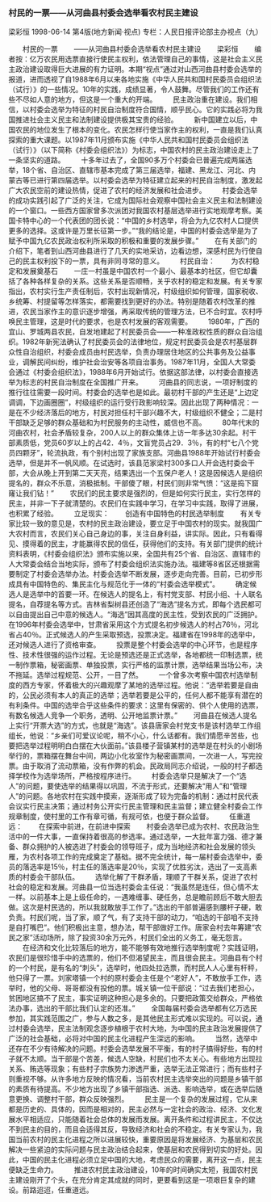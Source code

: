 ### 村民的一票——从河曲县村委会选举看农村民主建设
梁彩恒
1998-06-14
第4版(地方新闻·视点)
专栏：人民日报评论部主办视点（九）

　　村民的一票
　　——从河曲县村委会选举看农村民主建设
　　梁彩恒
　　编者按：亿万农民用选票直接行使民主权利，依法管理自己的事情，这是社会主义民主政治建设取得巨大进展的有力证明。本期“视点”通过对山西河曲县村委会选举的报道，进而透视了自1988年6月以来各地实施《中华人民共和国村民委员会组织法（试行）》的一些情况。10年的实践，成绩显著，令人鼓舞。尽管我们的工作还有些不尽如人意的地方，但这是一个重大的开端。
　　民主政治重在建设。我们相信，以村委会选举为特征的村民自治制度符合国情，顺乎民心。它的实践必将为我国推进社会主义民主和法制建设提供极其宝贵的经验。
　　新中国建立以后，中国农民的地位发生了根本的变化。农民怎样行使当家作主的权利，一直是我们认真探索的重大课题。以1987年11月颁布实施《中华人民共和国村民委员会组织法（试行）》（以下简称《村委会组织法》）为标志，中国农村的民主政治建设走上了一条坚实的道路。
　　十多年过去了，全国90多万个村委会已普遍完成两届选举，18个省、自治区、直辖市基本完成了第三届选举，福建、黑龙江、河北、内蒙古等已进行第四届选举。以村委会选举为特征建立起来的村民自治制度，激发起广大农民空前的建设热情，促进了农村的经济发展和社会进步。
　　村委会选举的成功实践引起了广泛的关注，它成为国际社会观察中国社会主义民主和法制建设的一个窗口。一些西方国家曾多次派团对我国农村基层选举进行实地观摩考察。美国卡特中心的一个代表团的团长说：“中国的乡村选举，将会为九亿农村人口提供更多的选择。这或许是万里长征第一步。”“我的结论是，中国的村委会选举是为了赋予中国九亿农民政治权利所采取的积极和重要的发展步骤。”
　　在有关部门的介绍下，笔者到山西河曲县进行了几天的实地采访，边看边想，深感村民为行使自己的民主权利投下的一票，具有非同寻常的意义。
　　村民自治：
　　为农村稳定和发展奠基石
　　一庄一村虽是中国农村一个最小、最基本的社区，但它却囊括了各种各样复杂的关系。这些关系是否顺畅，关乎农村的稳定和发展。有关专家指出，农村实行生产责任制后，农村出现新情况，村级组织如何管理，国家税收、乡统筹、村提留等怎样落实，都需要找到更好的办法。特别是随着农村改革的推进，农民当家作主的意识逐步增强，再采取传统的管理方法，已不合时宜。农村呼唤民主管理，这是时代的要求，也是农村发展的客观需要。
　　1980年，广西的宜山、罗城两县农民，自发地建起了村民委员会——一种准政权性质的群众自治组织。1982年新宪法确认了村民委员会的法律地位，规定村民委员会是农村基层群众性自治组织，村委会成员由村民选举，负责办理居住地区的公共事务及公益事业，调解民间纠纷，维护社会治安等各项自治事务。1987年11月，全国人大常委会通过《村委会组织法》，1988年6月开始试行。依据这部法律，以村委会直接选举为标志的村民自治制度在全国推广开来。
　　河曲县的同志说，一项好制度的推行往往需要一段时间。村委会的选举也是如此。最初村干部的产生还是“上边定调调，下边画圈圈”，村级组织的运行受行政影响较深。因此出现了两种情况：一是在不少经济落后的地方，村民对担任村干部兴趣不大，村级组织不健全；二是村干部缺乏足够的群众基础和为村民服务的主动性，威信也不高。
　　80年代末的河曲农村，社会矛盾较复杂，200人以上的群众集体上访一年多达30余起。村干部素质低，党员60岁以上的占42．4％，文盲党员占29．3％，有的村“七八个党员四颗牙”，轮流执政，有个别村出现了家族支部。河曲县1988年开始试行村委会选举，但是并不一帆风顺。在试选时，该县范家梁村300多口人开会选村委会干部，大会从晚上开到第二天天亮，结果选出一个五保户老人！这是因候选人是组织提名的，群众不乐意，消极抵制。干部傻了眼，村民们则非常气愤：“这是捣下窟窿让我们钻！”
　　农民们的民主要求是强烈的，但是如何实行民主，实行怎样的民主，并非一下子就清楚的。农民们在实践中学习，在学习中实践，取得了进展，也积累了经验。
　　立足现实：
　　创造有中国特色的村民选举制度
　　有关专家比较一致的意见是，农村的民主政治建设，要立足于中国农村的现实。就我国广大农村而言，农民们关心自己身边的事，关注自身利益，讲实际。因此，只有看得见、摸得着的民主，才能赢得农民的信任，获得他们的支持。有关部门提供的统计资料表明，《村委会组织法》颁布实施以来，全国共有25个省、自治区、直辖市的人大常委会结合当地实际，颁布了村委会组织法实施办法。福建等8省区还根据需要制定了村委会选举办法。村委会选举不断发展，逐步走向完善。目前，已初步形成具有中国特色的、集民主化与规范化于一体的“村委会选举模式”。
　　确定候选人是选举中的首要一环。在候选人的提名上，有村党支部、村民小组、十人联名提名，自荐提名等方式。吉林省梨树县还创造了“海选”提名方式，即每个选民都可以自由提出自己中意的候选人。“海选”因其高度的民主性，受到农民的广泛拥护。在1996年村委会选举中，甘肃省采用这个方式提名初步候选人的村占76％，河北省占40％。正式候选人的产生采取预选，投票决定。福建省在1998年的选举中，还对候选人进行了资格审查。
　　投票是整个村委会选举的中心环节，也是程序性、技术性很强的运作过程。无论是预选还是正式选举，各地都统一印制选票，统一制作票箱，秘密画票、单独投票，实行严格的监票计票，选举结果当场公布，决不拖延。选举过程规范、公开，一目了然。
　　一个曾多次考察中国农村选举制度的西方专家，怀着极大的兴趣观摩了某地的选举过程。他说：“选举若要是自由的，公民必须有本人的真正的选举；选举若要是公平的，任何人都不能享有潜在的有利条件。中国的选举合乎这些条件的要求：这里有保密的、供个人使用的选票，有数名候选人竞争一个职务，透明、公开地监票计票。”
　　河曲县在候选人提名上实行“开票大选”的方式，也就是“海选”。该县唐家会村党支书是该村选举工作组组长，他说：“乡亲们可爱议论呢，稍不小心，什么话都有。我们情愿辛苦些，也要把选举过程明明白白摆在大伙面前。”该县楼子营镇某村的选举是在村头的小剧场举行的，票箱摆在舞台中间，两边小化妆室作为秘密画票间，一次进一人，写完投票。由于取消了流动票箱，没有作弊的机会。民政局同志介绍说，一般的村子都选择学校作为选举场所，严格按程序进行。
　　村委会选举只是解决了一个“选人”的问题，要使选举的结果得以巩固，不流于形式，还要解决“用人”和“管理人”的问题。各地农村在实践中摸索，逐渐形成了较为完备的机制：通过村民代表会议实行民主决策；通过村务公开实行民主管理和民主监督；建立健全村委会工作规章制度，使村里的工作有章可循，有规可依，也便于群众监督。
　　任重道远：
　　在探索中前进，在前进中探索
　　村委会选举已成为农村、农民政治生活中的一件大事，一直保持着很高的参选率。通过选举，一大批年富力强、德才兼备、群众拥护的人被选进了村委会的领导班子，成为当地经济和社会发展的领头雁，为农村各项工作的完成奠定了基础。据不完全统计，每一届村委会选举中，委员的落选率是15％，村主任的落选率是20％，实现了优胜劣汰，选出了一支高素质的村委会干部队伍。
　　选举化解了干群矛盾，理顺了干群关系，促进了农村社会的稳定和发展。河曲县一位当选村委会主任说：“我虽然是连任，但心情不太一样。以前基本上是上级任命的，一遇难缠事、硬任务，总是瞻前顾后不敢大胆去做。这次是村民选的，所以我就敢放手工作了。”选出的干部普遍感到腰杆子硬，敢负责。村民们呢，当了家，顺了气，有了支持干部的动力，“咱选的干部咱不支持是自打嘴巴”。他们积极出主意，想办法，帮干部做好工作。唐家会村去年筹建“农民之家”活动场所，除了投资30余万元外，村民们全出的义务工，毫无怨言。
　　在经济和文化比较落后的地方，能不能够有效地推行选举制度呢？实践证明，农民们是很珍惜手中的选票的，他们不但渴望民主，而且很会民主。河曲县有个村的一个村民，是有名的“刺头”，选举时，他四处拉选票，而村民人人心里有杆秤，他只得了一票。刘家塔镇一个村的原村委会主任是个“老好人”，不敢放手工作，选举时，他的父母、哥哥都没有投他的票。城关镇一位干部说：“过去我们老担心，贫困地区搞不了民主，事实证明这种担心是多余的。只要把政策交给群众，严格依法办事，选出的干部比我们认定的还准。”
　　全国每届村委会选举都有亿万选民参加，其实践范围之广，参与人数之多，是其他民主形式难以实现的。可以说，通过村委会选举，民主法制观念逐步植根于农村大地，为中国的民主政治发展提供了广泛的社会基础，必将对中国的民主化进程产生深远的影响。
　　当然，选举中还存在不少有待解决的问题。村委会选举发展不平衡，有的村子搞得好些，有的村子就不太顺。当干部是个苦差，候选人空缺，村民们也不太关心。有些地方出现拉关系、贿选等现象；有些村子宗族势力渗透严重，选举无法正常进行；而有些村子则重视不够。从许多地方反映的情况看，当前农村民主选举突出的问题是乡镇干部的素质有待提高。不少地方出现了乡镇干部指选、派选、影响选举，或在选举后随意更换、调整村干部，群众反映强烈。
　　民主是一个复杂的发展过程，它从来都是历史的、具体的，因而是相对的，民主必然与一定社会的政治、经济、文化发展水平相适应，只能随着社会总体的发展而发展。离开条件和过程讲民主，不仅达不到民主的目的，而且会适得其反，导致经济和社会的不稳定。有关专家认为，我国当前农村的民主化进程之所以进展较快，重要原因是将发展经济、为基层和农民解决一些紧迫的实际问题与民主政治结合起来，使基层和农民得到切实的好处。因此，中国的民主化进程必须立足中国的大地，考虑民众的需要，离开这一点，民主便缺乏生命力。
　　推进农村民主政治建设，10年的时间确实太短，我国农村民主建设刚开了个头，在充分肯定其成就的同时，更要看到这是一项艰巨复杂的建设。前路迢迢，任重道远。
